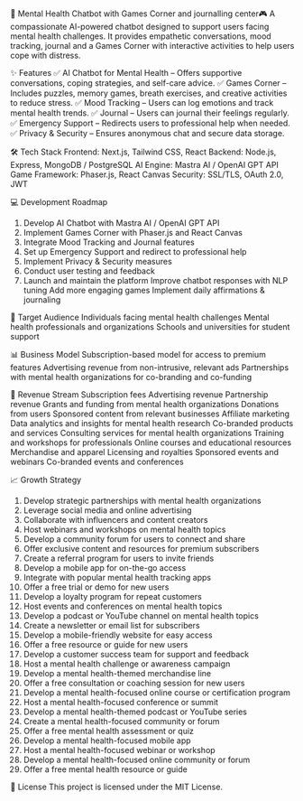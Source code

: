 🧠 Mental Health Chatbot with Games Corner and journalling center🎮
A compassionate AI-powered chatbot designed to support users facing mental health challenges. It provides empathetic conversations, mood tracking, journal and a Games Corner with interactive activities to help users cope with distress.

✨ Features
✅ AI Chatbot for Mental Health – Offers supportive conversations, coping strategies, and self-care advice.
✅ Games Corner – Includes puzzles, memory games, breath exercises, and creative activities to reduce stress.
✅ Mood Tracking – Users can log emotions and track mental health trends.
✅ Journal – Users can journal their feelings regularly.
✅ Emergency Support – Redirects users to professional help when needed.
✅ Privacy & Security – Ensures anonymous chat and secure data storage.

🛠️ Tech Stack
Frontend: Next.js, Tailwind CSS, React
Backend: Node.js, Express, MongoDB / PostgreSQL
AI Engine: Mastra AI / OpenAI GPT API
Game Framework: Phaser.js, React Canvas
Security: SSL/TLS, OAuth 2.0, JWT

💻 Development Roadmap
1. Develop AI Chatbot with Mastra AI / OpenAI GPT API
2. Implement Games Corner with Phaser.js and React Canvas
3. Integrate Mood Tracking and Journal features
4. Set up Emergency Support and redirect to professional help
5. Implement Privacy & Security measures
6. Conduct user testing and feedback
7. Launch and maintain the platform
 Improve chatbot responses with NLP tuning
 Add more engaging games
 Implement daily affirmations & journaling

👥 Target Audience
Individuals facing mental health challenges
Mental health professionals and organizations
Schools and universities for student support

📊 Business Model
Subscription-based model for access to premium features
Advertising revenue from non-intrusive, relevant ads
Partnerships with mental health organizations for co-branding and co-funding

💸 Revenue Stream
Subscription fees
Advertising revenue
Partnership revenue
Grants and funding from mental health organizations
Donations from users
Sponsored content from relevant businesses
Affiliate marketing
Data analytics and insights for mental health research
Co-branded products and services
Consulting services for mental health organizations
Training and workshops for professionals
Online courses and educational resources
Merchandise and apparel
Licensing and royalties
Sponsored events and webinars
Co-branded events and conferences

📈 Growth Strategy
1. Develop strategic partnerships with mental health organizations
2. Leverage social media and online advertising
3. Collaborate with influencers and content creators
4. Host webinars and workshops on mental health topics
5. Develop a community forum for users to connect and share
6. Offer exclusive content and resources for premium subscribers
7. Create a referral program for users to invite friends
8. Develop a mobile app for on-the-go access
9. Integrate with popular mental health tracking apps
10. Offer a free trial or demo for new users
11. Develop a loyalty program for repeat customers
12. Host events and conferences on mental health topics
13. Develop a podcast or YouTube channel on mental health topics
14. Create a newsletter or email list for subscribers
15. Develop a mobile-friendly website for easy access
16. Offer a free resource or guide for new users
17. Develop a customer success team for support and feedback
18. Host a mental health challenge or awareness campaign
19. Develop a mental health-themed merchandise line
20. Offer a free consultation or coaching session for new users
21. Develop a mental health-focused online course or certification program
22. Host a mental health-focused conference or summit
23. Develop a mental health-themed podcast or YouTube series
24. Create a mental health-focused community or forum
25. Offer a free mental health assessment or quiz
26. Develop a mental health-focused mobile app
27. Host a mental health-focused webinar or workshop
28. Develop a mental health-focused online community or forum
29. Offer a free mental health resource or guide

📜 License
This project is licensed under the MIT License.